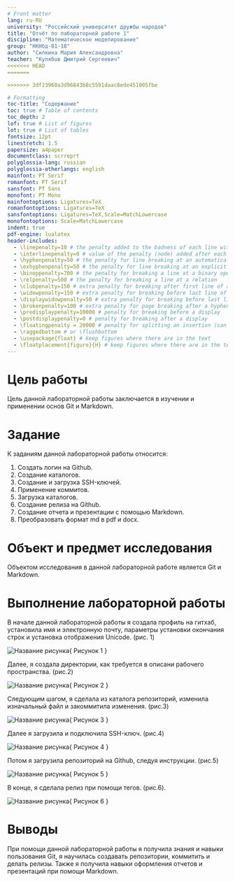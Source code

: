 ```yaml
---
# Front matter
lang: ru-RU
university: "Российский университет дружбы народов"
title: "Отчёт по лабораторной работе 1"
discipline: "Математическое моделирование"
group: "НКНбд-01-18"
author: "Силкина Мария Александровна"
teacher: "Кулябов Дмитрий Сергеевич"
<<<<<<< HEAD
=======

>>>>>>> 3df23960a3d96843b8c5591daac8ede451005fbe

# Formatting
toc-title: "Содержание"
toc: true # Table of contents
toc_depth: 2
lof: true # List of figures
lot: true # List of tables
fontsize: 12pt
linestretch: 1.5
papersize: a4paper
documentclass: scrreprt
polyglossia-lang: russian
polyglossia-otherlangs: english
mainfont: PT Serif
romanfont: PT Serif
sansfont: PT Sans
monofont: PT Mono
mainfontoptions: Ligatures=TeX
romanfontoptions: Ligatures=TeX
sansfontoptions: Ligatures=TeX,Scale=MatchLowercase
monofontoptions: Scale=MatchLowercase
indent: true
pdf-engine: lualatex
header-includes:
  - \linepenalty=10 # the penalty added to the badness of each line within a paragraph (no associated penalty node) Increasing the value makes tex try to have fewer lines in the paragraph.
  - \interlinepenalty=0 # value of the penalty (node) added after each line of a paragraph.
  - \hyphenpenalty=50 # the penalty for line breaking at an automatically inserted hyphen
  - \exhyphenpenalty=50 # the penalty for line breaking at an explicit hyphen
  - \binoppenalty=700 # the penalty for breaking a line at a binary operator
  - \relpenalty=500 # the penalty for breaking a line at a relation
  - \clubpenalty=150 # extra penalty for breaking after first line of a paragraph
  - \widowpenalty=150 # extra penalty for breaking before last line of a paragraph
  - \displaywidowpenalty=50 # extra penalty for breaking before last line before a display math
  - \brokenpenalty=100 # extra penalty for page breaking after a hyphenated line
  - \predisplaypenalty=10000 # penalty for breaking before a display
  - \postdisplaypenalty=0 # penalty for breaking after a display
  - \floatingpenalty = 20000 # penalty for splitting an insertion (can only be split footnote in standard LaTeX)
  - \raggedbottom # or \flushbottom
  - \usepackage{float} # keep figures where there are in the text
  - \floatplacement{figure}{H} # keep figures where there are in the text
---
```


# Цель работы

Цель данной лабораторной работы заключается в изучении и применении основ Git и Markdown.


# Задание

К заданиям данной лабораторной работы относится:
1. Создать логин на Github.
2. Создание каталогов.
3. Создание и загрузка SSH-ключей.
4. Применение коммитов.
5. Загрузка каталогов.
6. Создание релиза на Github.
7. Создание отчета и презентации с помощью Markdown.
8. Преобразовать формат md в pdf и docx.


# Объект и предмет исследования 

Объектом исследования в данной лабораторной работе является Git и Markdown.


# Выполнение лабораторной работы

В начале данной лабораторной работы я создала профиль на гитхаб, установила имя и электронную почту, параметры установки окончания строк и установка отображения Unicode. (рис. 1)

![Название рисунка](image/1.png){ Рисунок 1 }

Далее, я создала директории, как требуется в описани рабочего пространства. (рис.2)

![Название рисунка](image/2.png){ Рисунок 2 }

Следующим шагом, я сделала из каталога репозиторий, изменила изначальный файл и закоммитила изменения. (рис.3)

![Название рисунка](image/3.png){ Рисунок 3 }

Далее я загрузила и подключила SSH-ключ. (рис.4)

![Название рисунка](image/4.png){ Рисунок 4 }

Потом я загрузила репозиторий на Github, следуя инструкции. (рис.5)

![Название рисунка](image/5.png){ Рисунок 5 }

В конце, я сделала релиз при помощи тегов. (рис.6).

![Название рисунка](image/6.png){ Рисунок 6 }


# Выводы

При помощи данной лабораторной работы я получила знания и навыки пользования Git, я научилась создавать репозитории, коммитить и делать релизы. Также я получила навыки оформления отчетов и презентаций при помощи Markdown.
